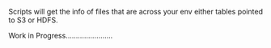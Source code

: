 Scripts will get the info of files that are across your env either tables pointed to S3 or HDFS.

 Work in Progress.......................
